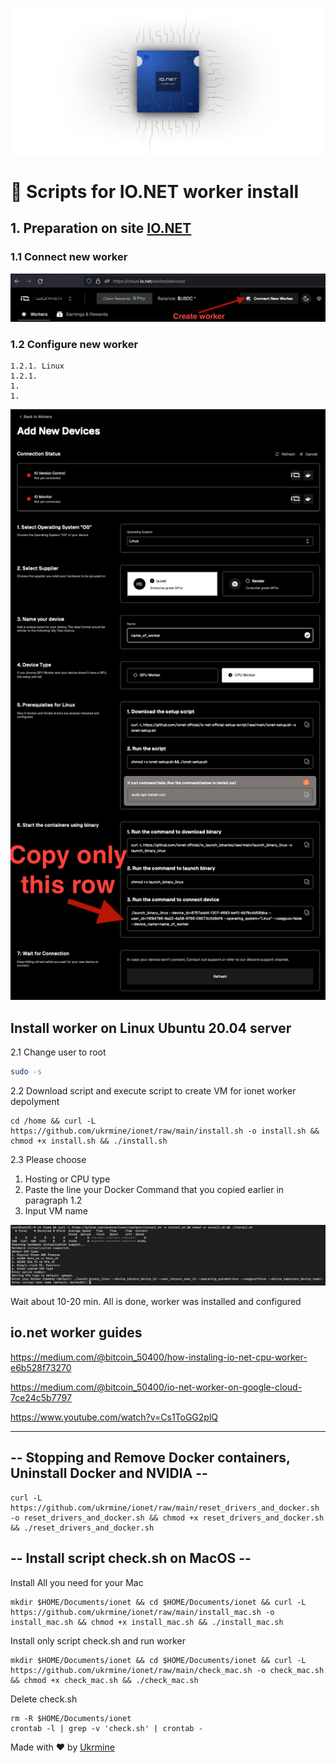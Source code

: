 ![Image alt](https://github.com/ukrmine/ionet/blob/main/pics/mAa0QmH3Nl9IyKqDAZzvuFNZhE0.webp)

# :checkered_flag: Scripts for IO.NET worker install

## 1. Preparation on site <a href="https://cloud.io.net/worker/devices/" target="_blank">IO.NET</a>

### 1.1 Connect new worker

![Image alt](https://github.com/ukrmine/ionet/blob/main/pics/Create_new_worker.png)

### 1.2 Configure new worker
    1.2.1. Linux
    1.2.1.
    1.
    1.

![Image alt](https://github.com/ukrmine/ionet/blob/main/pics/Configure_worker.png)

## Install worker on Linux Ubuntu 20.04 server

2.1 Change user to root
```Bash
sudo -s
```

2.2 Download script and execute script to create VM for ionet worker depolyment

<!--sec data-title="OS X и Linux" data-id="OSX_Linux_whoami" data-collapse=true ces-->
```
cd /home && curl -L https://github.com/ukrmine/ionet/raw/main/install.sh -o install.sh && chmod +x install.sh && ./install.sh
```
<!--endsec-->

2.3 Please choose 
1. Hosting or CPU type 
2. Paste the line your Docker Command that you copied earlier in paragraph 1.2
3. Input VM name

![Image alt](https://github.com/ukrmine/ionet/blob/main/pics/install.png)
    
Wait about 10-20 min.
All is done, worker was installed and configured

## io.net worker guides

https://medium.com/@bitcoin_50400/how-instaling-io-net-cpu-worker-e6b528f73270

https://medium.com/@bitcoin_50400/io-net-worker-on-google-cloud-7ce24c5b7797

https://www.youtube.com/watch?v=Cs1ToGG2plQ

-------------------

## -- Stopping and Remove Docker containers, Uninstall Docker and NVIDIA --
<!--sec data-title="OS X и Linux" data-id="OSX_Linux_whoami" data-collapse=true ces-->
```
curl -L https://github.com/ukrmine/ionet/raw/main/reset_drivers_and_docker.sh -o reset_drivers_and_docker.sh && chmod +x reset_drivers_and_docker.sh && ./reset_drivers_and_docker.sh

```
<!--endsec-->

## -- Install script check.sh on MacOS --
Install All you need for your Mac
<!--sec data-title="OS X и Linux" data-id="OSX_Linux_whoami" data-collapse=true ces-->
```
mkdir $HOME/Documents/ionet && cd $HOME/Documents/ionet && curl -L https://github.com/ukrmine/ionet/raw/main/install_mac.sh -o install_mac.sh && chmod +x install_mac.sh && ./install_mac.sh
```
<!--endsec-->
Install only script check.sh and run worker
<!--sec data-title="OS X и Linux" data-id="OSX_Linux_whoami" data-collapse=true ces-->
```
mkdir $HOME/Documents/ionet && cd $HOME/Documents/ionet && curl -L https://github.com/ukrmine/ionet/raw/main/check_mac.sh -o check_mac.sh && chmod +x check_mac.sh && ./check_mac.sh
```
<!--endsec-->
Delete check.sh
<!--sec data-title="OS X и Linux" data-id="OSX_Linux_whoami" data-collapse=true ces-->
```
rm -R $HOME/Documents/ionet
crontab -l | grep -v 'check.sh' | crontab -
```
<!--endsec-->

  
  Made with :heart: by <a href="https://github.com/ukrmine" target="_blank">Ukrmine</a>


